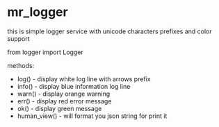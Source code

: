 # mr_logger
this is simple logger service with unicode characters prefixes and color support

from logger import Logger

methods:
* log() - display white log line with arrows prefix
* info() - display blue information log line 
* warn() - display orange warning
* err() - display red error message
* ok() - display green message
* human_view() - will format you json string for print it


